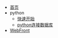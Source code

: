 * [首页](/home.md)
* python
    * [快速开始](/python/python.md)
    * [python连接数据库](python.md)
* [WebFront](/web_front/)